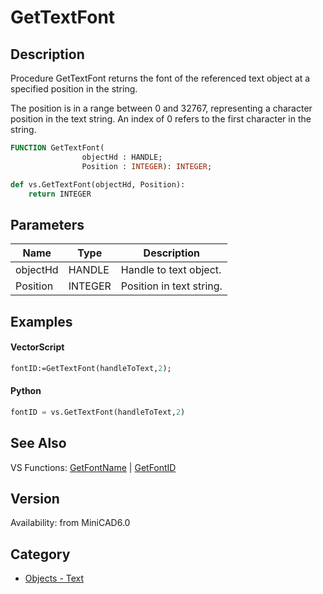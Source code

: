# GetTextFont

## Description
Procedure GetTextFont returns the font of the referenced text object at a specified position in the string.

The position is in a range between 0 and 32767, representing a character position in the text string. An index of 0 refers to the first character in the string.

```pascal
FUNCTION GetTextFont(
				objectHd : HANDLE;
				Position : INTEGER): INTEGER;
```

```python
def vs.GetTextFont(objectHd, Position):
    return INTEGER
```

## Parameters
|Name|Type|Description|
|---|---|---|
|objectHd|HANDLE|Handle to text object.|
|Position|INTEGER|Position in text string.|

## Examples
#### VectorScript ####
```pascal
fontID:=GetTextFont(handleToText,2);
```
#### Python ####
```python
fontID = vs.GetTextFont(handleToText,2)
```

## See Also
VS Functions:
[GetFontName](GetFontName.md) 
| [GetFontID](GetFontID.md)

## Version
Availability: from MiniCAD6.0

## Category
* [Objects - Text](../Categories/Objects%20-%20Text.md)
